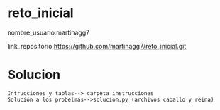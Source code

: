 # reto_inicial
nombre_usuario:martinagg7

link_repositorio:https://github.com/martinagg7/reto_inicial.git
  # Solucion
    Intrucciones y tablas--> carpeta instrucciones
    Solución a los probelmas-->solucion.py (archivos caballo y reina)
